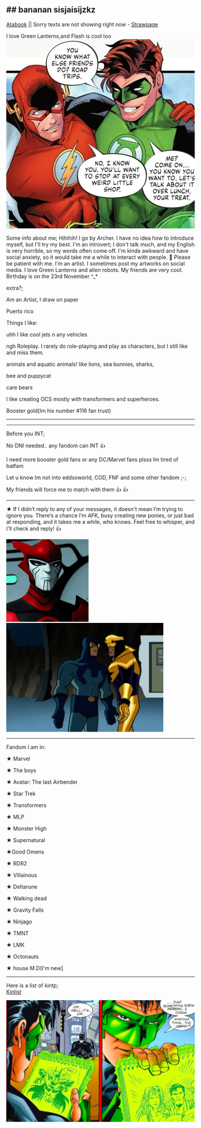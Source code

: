 ## ## bananan sisjaisijzkz

[Atabook](https://angelcake.atabook.org/)  || Sorry texts are not showing right now  -      [Strawpage](https://ang3lcake.straw.page)

I love Green Lanterns,and Flash is cool too
![image_alt](https://github.com/StaticSh0ck/StaticSh0ck/blob/d1268c9e77cc3c6447c012d9cc4a2e234f88f5b4/97602c8032d6f4e57c4cb9797dde21ce.jpg)


Some info about me;
Hihihih! I go by Archer. I have no idea how to introduce myself, but I'll try my best. I'm an introvert; I don't talk much, and my English is very horrible, so my words often come off. I'm kinda awkward and have social anxiety, so it would take me a while to interact with people. 🫠 Please be patient with me. I'm an artist. I sometimes post my artworks on social media. I love Green Lanterns and alien robots. My friends are very cool. Birthday is on the 23rd November ^_*

extra?;

Am an Artist, I draw on paper

Puerto rico


Things I like:

uhh I like cool jets n any vehicles 

ngh Roleplay. I rarely do role-playing and play as characters, but I still like and miss them.

animals and aquatic animals! like lions, sea bunnies, sharks,

bee and puppycat

care bears

I like creating OCS mostly with transformers and superheroes.

Booster gold(Im his number #116 fan trust)
_______________________________________
____________________________________

Before you INT; 

No DNI needed.. any fandom can INT 👍 
 
   I need more booster gold fans or any DC/Marvel fans plsss  Im tired of batfam 
  
Let u know Im not into eddsoworld, COD, FNF and some other fandom ;-;

My friends will force me to match with them  👍  👍 

 ___________________________________________________________________________
 
 ★ If I didn’t reply to any of your messages, it doesn't mean I’m trying to ignore you. There’s a chance I’m AFK, busy creating new ponies, or just bad at responding, and it takes me a while, who knows. Feel free to whisper, and I'll check and reply! 👍



![image_alt](https://github.com/StaticSh0ck/StaticSh0ck/blob/58d93dbd6b55d6a11a20ad12eba3141e75a66ad3/razer-red-lantern.gif) ![image alt](https://github.com/StaticSh0ck/StaticSh0ck/blob/main/tumblr_637b15c1503a5f7c36da23587d3b5fd5_76ef5aa0_500.gif?raw=true)

 
___________________________________________________________________________
Fandom I am in: 

★  Marvel

★ The boys

★ Avatar: The last Airbender

★ Star Trek

★ Transformers

★ MLP

★ Monster High

★ Supernatural

★Good Omens

★ RDR2

★ Villainous

★ Deltarune

★ Walking dead

★ Gravity Falls

★ Ninjago

★ TMNT

★ LMK

★ Octonauts 

★ house M.D(I'm new]



___________________________________________________________________________

Here is a list of kintp;   
[Kinlist](https://ang3lcake.straw.page/kins)
 
 ![image_alt](https://github.com/StaticSh0ck/StaticSh0ck/blob/4f8d446d160b0167330cfcf5c6869e950732a126/Screenshot%202025-06-16%204.02.48%20AM.png)

